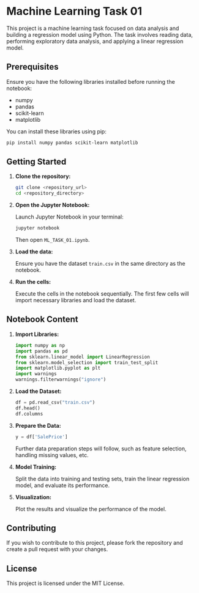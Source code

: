 
# Machine Learning Task 01

This project is a machine learning task focused on data analysis and building a regression model using Python. The task involves reading data, performing exploratory data analysis, and applying a linear regression model.

## Prerequisites

Ensure you have the following libraries installed before running the notebook:

- numpy
- pandas
- scikit-learn
- matplotlib

You can install these libraries using pip:

```bash
pip install numpy pandas scikit-learn matplotlib
```

## Getting Started

1. **Clone the repository:**

    ```bash
    git clone <repository_url>
    cd <repository_directory>
    ```

2. **Open the Jupyter Notebook:**

    Launch Jupyter Notebook in your terminal:

    ```bash
    jupyter notebook
    ```

    Then open `ML_TASK_01.ipynb`.

3. **Load the data:**

    Ensure you have the dataset `train.csv` in the same directory as the notebook.

4. **Run the cells:**

    Execute the cells in the notebook sequentially. The first few cells will import necessary libraries and load the dataset.

## Notebook Content

1. **Import Libraries:**

    ```python
    import numpy as np
    import pandas as pd
    from sklearn.linear_model import LinearRegression
    from sklearn.model_selection import train_test_split
    import matplotlib.pyplot as plt
    import warnings
    warnings.filterwarnings("ignore")
    ```

2. **Load the Dataset:**

    ```python
    df = pd.read_csv("train.csv")
    df.head()
    df.columns
    ```

3. **Prepare the Data:**

    ```python
    y = df['SalePrice']
    ```

    Further data preparation steps will follow, such as feature selection, handling missing values, etc.

4. **Model Training:**

    Split the data into training and testing sets, train the linear regression model, and evaluate its performance.

5. **Visualization:**

    Plot the results and visualize the performance of the model.

## Contributing

If you wish to contribute to this project, please fork the repository and create a pull request with your changes.

## License

This project is licensed under the MIT License.
